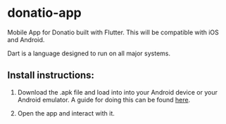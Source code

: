 # donatio-app
Mobile App for Donatio built with Flutter. This will be compatible with iOS and Android.

Dart is a language designed to run on all major systems.

## Install instructions:

1.  Download the .apk file and load into into your Android device or your Android emulator.   A guide for doing this can be found [here](https://www.androidauthority.com/how-to-install-apks-31494/).

2.  Open the app and interact with it.


